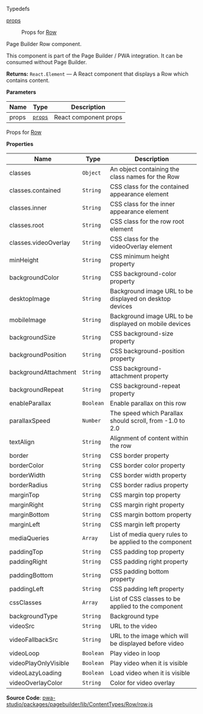 
Typedefs

<dl>
<dt><a href="#props">props</a></dt>
<dd>

Props for [Row](#Row)

</dd>
</dl>

Page Builder Row component.

This component is part of the Page Builder / PWA integration. It can be consumed without Page Builder.

**Returns:**
`React.Element`
   — A React component that displays a Row which contains content.

**Parameters**

| Name | Type | Description |
| --- | --- | --- |
| props | [`props`](#props) | React component props |

Props for [Row](#Row)

**Properties**

| Name | Type | Description |
| --- | --- | --- |
| classes | `Object` | An object containing the class names for the Row |
| classes.contained | `String` | CSS class for the contained appearance element |
| classes.inner | `String` | CSS class for the inner appearance element |
| classes.root | `String` | CSS class for the row root element |
| classes.videoOverlay | `String` | CSS class for the videoOverlay element |
| minHeight | `String` | CSS minimum height property |
| backgroundColor | `String` | CSS background-color property |
| desktopImage | `String` | Background image URL to be displayed on desktop devices |
| mobileImage | `String` | Background image URL to be displayed on mobile devices |
| backgroundSize | `String` | CSS background-size property |
| backgroundPosition | `String` | CSS background-position property |
| backgroundAttachment | `String` | CSS background-attachment property |
| backgroundRepeat | `String` | CSS background-repeat property |
| enableParallax | `Boolean` | Enable parallax on this row |
| parallaxSpeed | `Number` | The speed which Parallax should scroll, from -1.0 to 2.0 |
| textAlign | `String` | Alignment of content within the row |
| border | `String` | CSS border property |
| borderColor | `String` | CSS border color property |
| borderWidth | `String` | CSS border width property |
| borderRadius | `String` | CSS border radius property |
| marginTop | `String` | CSS margin top property |
| marginRight | `String` | CSS margin right property |
| marginBottom | `String` | CSS margin bottom property |
| marginLeft | `String` | CSS margin left property |
| mediaQueries | `Array` | List of media query rules to be applied to the component |
| paddingTop | `String` | CSS padding top property |
| paddingRight | `String` | CSS padding right property |
| paddingBottom | `String` | CSS padding bottom property |
| paddingLeft | `String` | CSS padding left property |
| cssClasses | `Array` | List of CSS classes to be applied to the component |
| backgroundType | `String` | Background type |
| videoSrc | `String` | URL to the video |
| videoFallbackSrc | `String` | URL to the image which will be displayed before video |
| videoLoop | `Boolean` | Play video in loop |
| videoPlayOnlyVisible | `Boolean` | Play video when it is visible |
| videoLazyLoading | `Boolean` | Load video when it is visible |
| videoOverlayColor | `String` | Color for video overlay |

**Source Code**: [pwa-studio/packages/pagebuilder/lib/ContentTypes/Row/row.js](https://github.com/magento/pwa-studio/blob/develop/packages/pagebuilder/lib/ContentTypes/Row/row.js)
